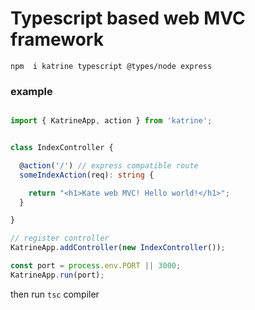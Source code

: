 # Typescript based web MVC framework


    npm  i katrine typescript @types/node express
    
### example

```typescript

import { KatrineApp, action } from 'katrine';


class IndexController {

  @action('/') // express compatible route
  someIndexAction(req): string {

    return "<h1>Kate web MVC! Hello world!</h1>";
  }

}

// register controller
KatrineApp.addController(new IndexController());

const port = process.env.PORT || 3000;
KatrineApp.run(port);


```
then run `tsc` compiler 

